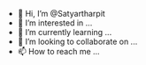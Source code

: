 - 👋 Hi, I’m @Satyartharpit
- 👀 I’m interested in ...
- 🌱 I’m currently learning ...
- 💞️ I’m looking to collaborate on ...
- 📫 How to reach me ...

<!---
Satyartharpit/Satyartharpit is a ✨ special ✨ repository because its `README.md` (this file) appears on your GitHub profile.
You can click the Preview link to take a look at your changes.
--->
